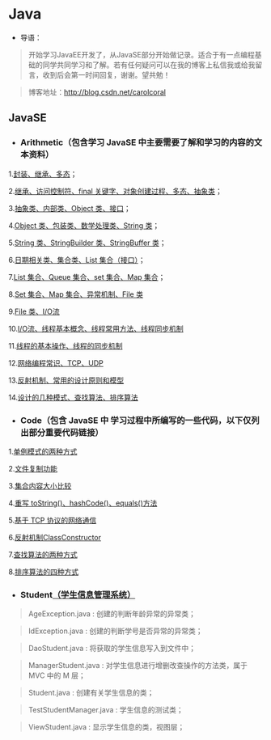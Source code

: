 # Java

* 导语：

>开始学习JavaEE开发了，从JavaSE部分开始做记录。适合于有一点编程基础的同学共同学习和了解。若有任何疑问可以在我的博客上私信我或给我留言，收到后会第一时间回复，谢谢。望共勉！

>博客地址：http://blog.csdn.net/carolcoral

## JavaSE

* ### Arithmetic（包含学习 JavaSE 中主要需要了解和学习的内容的文本资料）

1.[封装、继承、多态](https://github.com/carolcoral/JavaLearn/blob/master/JavaSE/Arithmetic/Day09—封装、继承、多态.java)；  

2.[继承、访问控制符、final 关键字、对象创建过程、多态、抽象类](https://github.com/carolcoral/JavaLearn/blob/master/JavaSE/Arithmetic/Day10—继承、访问控制符、final关键字、对象创建过程、多态、抽象类.java)；  

3.[抽象类、内部类、Object 类、接口](https://github.com/carolcoral/JavaLearn/blob/master/JavaSE/Arithmetic/Day11—抽象类、接口、内部类、Object类.java)；   

4.[Object 类、包装类、数学处理类、String 类](https://github.com/carolcoral/JavaLearn/blob/master/JavaSE/Arithmetic/Day12—Object类、包装类、数学处理类、String类.java)；  

5.[String 类、StringBuilder 类、StringBuffer 类](https://github.com/carolcoral/JavaLearn/blob/master/JavaSE/Arithmetic/Day13—String类、StringBuilder类、StringBuffer类.java)； 

6.[日期相关类、集合类、List 集合（接口）](https://github.com/carolcoral/JavaLearn/blob/master/JavaSE/Arithmetic/Day14—日期相关类、集合类、List集合（接口）.java)； 

7.[List 集合、Queue 集合、set 集合、Map 集合](https://github.com/carolcoral/JavaLearn/blob/master/JavaSE/Arithmetic/Day15—List集合、Queue集合、set集合.java)； 

8.[Set 集合、Map 集合、异常机制、File 类](https://github.com/carolcoral/JavaLearn/blob/master/JavaSE/Arithmetic/Day16—Set集合、Map集合、异常处理、File类.java)

9.[File 类、I/O流](https://github.com/carolcoral/JavaLearn/blob/master/JavaSE/Arithmetic/Day17—File类、输入输出流.java)

10.[I/O流、线程基本概念、线程常用方法、线程同步机制](https://github.com/carolcoral/JavaLearn/blob/master/JavaSE/Arithmetic/Day18—输入输出流、线程.java)

11.[线程的基本操作、线程的同步机制](https://github.com/carolcoral/JavaLearn/blob/master/JavaSE/Arithmetic/Day19—线程的同步机制、线程的基本操作.java)

12.[网络编程常识、TCP、UDP](https://github.com/carolcoral/JavaLearn/blob/master/JavaSE/Arithmetic/Day20—网络编程常识、TCP、UDP.java)

13.[反射机制、常用的设计原则和模型](https://github.com/carolcoral/JavaLearn/blob/master/JavaSE/Arithmetic/Day21—反射机制、常用的设计原则和模型.java)

14.[设计的几种模式、查找算法、排序算法](https://github.com/carolcoral/JavaLearn/blob/master/JavaSE/Arithmetic/Day22—查找算法、排序算法.java)

* ### Code（包含 JavaSE 中 学习过程中所编写的一些代码，以下仅列出部分重要代码链接）

1.[单例模式的两种方式](https://github.com/carolcoral/JavaLearn/blob/master/JavaSE/Code/Singerton.java)

2.[文件复制功能](https://github.com/carolcoral/JavaLearn/blob/master/JavaSE/Code/TestFileCopy.java)

3.[集合内容大小比较](https://github.com/carolcoral/JavaLearn/blob/master/JavaSE/Code/TestSort.java)

4.[重写 toString()、hashCode()、equals()方法](https://github.com/carolcoral/JavaLearn/blob/master/JavaSE/Code/Student.java)

5.[基于 TCP 协议的网络通信](https://github.com/carolcoral/JavaLearn/blob/master/JavaSE/Code/ServerSocket.java)

6.[反射机制ClassConstructor](https://github.com/carolcoral/JavaLearn/blob/master/JavaSE/Code/ClassConstructor.java)

7.[查找算法的两种方式](https://github.com/carolcoral/JavaLearn/blob/master/JavaSE/Code/TestFind.java)

8.[排序算法的四种方式](https://github.com/carolcoral/JavaLearn/blob/master/JavaSE/Code/TestSortArith.java)


* ### Student[（学生信息管理系统）](https://github.com/carolcoral/JavaLearn/tree/master/JavaSE/Student)

>AgeException.java : 创建的判断年龄异常的异常类；

>IdException.java : 创建的判断学号是否异常的异常类；

>DaoStudent.java : 将获取的学生信息写入到文件中；

>ManagerStudent.java : 对学生信息进行增删改查操作的方法类，属于 MVC 中的 M 层；

>Student.java : 创建有关学生信息的类；

>TestStudentManager.java : 学生信息的测试类；

>ViewStudent.java : 显示学生信息的类，视图层；






